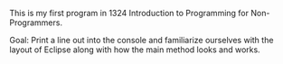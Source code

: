 This is my first program in 1324 Introduction to Programming for Non-Programmers. 

Goal: Print a line out into the console and familiarize ourselves with the layout of Eclipse along with how the main method looks and works.
